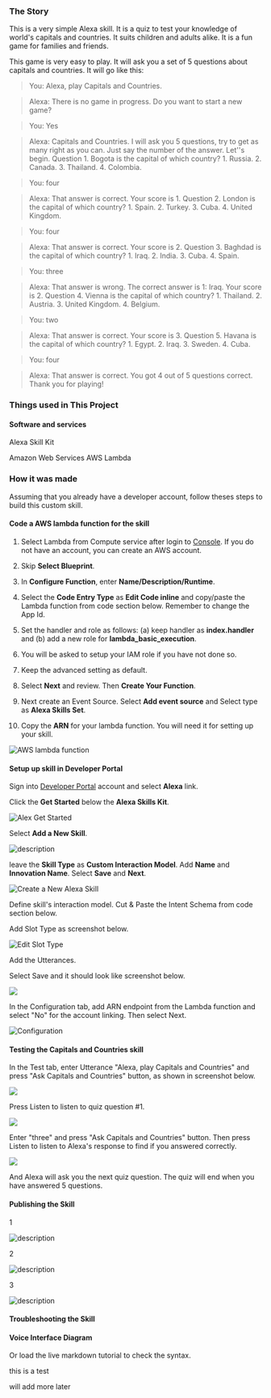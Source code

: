 ### The Story

This is a very simple Alexa skill.  It is a quiz to test your knowledge of world's capitals and countries.  It suits children and adults alike.  It is a fun game for families and friends.

This game is very easy to play.  It will ask you a set of 5 questions about capitals and countries.  It will go like this:

>You: Alexa, play Capitals and Countries.

>Alexa: There is no game in progress. Do you want to start a new game?

>You: Yes

>Alexa: Capitals and Countries. I will ask you 5 questions, try to get as many right as you can. Just say the number of the answer. Let''s begin. Question 1. Bogota is the capital of which country? 1. Russia. 2. Canada. 3. Thailand. 4. Colombia.

>You: four

>Alexa: That answer is correct. Your score is 1. Question 2. London is the capital of which country? 1. Spain. 2. Turkey. 3. Cuba. 4. United Kingdom.

>You: four

>Alexa: That answer is correct. Your score is 2. Question 3. Baghdad is the capital of which country? 1. Iraq. 2. India. 3. Cuba. 4. Spain.

>You: three

>Alexa: That answer is wrong. The correct answer is 1: Iraq. Your score is 2. Question 4. Vienna is the capital of which country? 1. Thailand. 2. Austria. 3. United Kingdom. 4. Belgium.

>You: two

>Alexa: That answer is correct. Your score is 3. Question 5. Havana is the capital of which country? 1. Egypt. 2. Iraq. 3. Sweden. 4. Cuba.

>You: four

>Alexa: That answer is correct. You got 4 out of 5 questions correct. Thank you for playing!



### Things used in This Project

#### Software and services

Alexa Skill Kit

Amazon Web Services AWS Lambda



### How it was made

Assuming that you already have a developer account, follow theses steps to build this custom skill.


#### Code a AWS lambda function for the skill


1. Select Lambda from Compute service after login to [Console](https://aws.amazon.com/).  If you do not have an account, you can create an AWS account.

2. Skip __Select Blueprint__.

3. In __Configure Function__, enter __Name/Description/Runtime__.

4. Select the __Code Entry Type__ as __Edit Code inline__ and copy/paste the Lambda function from code section below.  Remember to change the App Id.

5. Set the handler and role as follows: (a) keep handler as __index.handler__ and (b) add a new role for __lambda_basic_execution__.

6. You will be asked to setup your IAM role if you have not done so.

7. Keep the advanced setting as default.

8. Select __Next__ and review.  Then __Create Your Function__.

9. Next create an Event Source.  Select __Add event source__ and Select type as __Alexa Skills Set__.

10. Copy the __ARN__ for your lambda function.  You will need it for setting up your skill.

![AWS lambda function](https://hackster.imgix.net/uploads/image/file/142010/create_lambda_function.PNG?w=1280&h=960&fit=max)


#### Setup up skill in Developer Portal

Sign into [Developer Portal](https://developer.amazon.com/) account and select __Alexa__ link.

Click the __Get Started__ below the __Alexa Skills Kit__.


![Alex Get Started](https://raw.githubusercontent.com/pluralsight/guides/master/images/85035b34-0a74-41dc-94d8-d368c30287f0.PNG)


Select __Add a New Skill__.


![description](https://raw.githubusercontent.com/pluralsight/guides/master/images/ff9c6f40-f27d-48c1-ae35-41852aead92e.PNG)


leave the __Skill Type__ as __Custom Interaction Model__.  Add __Name__ and __Innovation Name__.  Select __Save__ and __Next__.


![Create a New Alexa Skill](https://hackster.imgix.net/uploads/image/file/142012/create_new_alexa_skill.PNG?w=1280&h=960&fit=max)


Define skill's interaction model.  Cut & Paste the Intent Schema from code section below.

Add Slot Type as screenshot below.


![Edit Slot Type](https://hackster.imgix.net/uploads/image/file/142011/slot_type.PNG?w=1280&h=960&fit=max)


Add the Utterances.  

Select Save and it should look like screenshot below.


![](https://hackster.imgix.net/uploads/image/file/142013/interaction_model.PNG?w=1280&h=960&fit=max)


In the Configuration tab, add ARN endpoint from the Lambda function and select "No" for the account linking.  Then select Next.





![Configuration](https://raw.githubusercontent.com/pluralsight/guides/master/images/bf7aaf93-520f-46f0-996c-75053375bae8.PNG)



#### Testing the Capitals and Countries skill

In the Test tab, enter Utterance "Alexa, play Capitals and Countries" and press "Ask Capitals and Countries" button, as shown in screenshot below.

![](https://hackster.imgix.net/uploads/image/file/142015/test_start_play.PNG?w=1280&h=960&fit=max)



Press Listen to listen to quiz question #1.

![](https://hackster.imgix.net/uploads/image/file/142016/test_press_listen.PNG?w=1280&h=960&fit=max)


Enter "three" and press "Ask Capitals and Countries" button.  Then press Listen to listen to Alexa's response to find if you answered correctly.  

![](https://hackster.imgix.net/uploads/image/file/142017/test_answer_1.PNG?w=1280&h=960&fit=max)

And Alexa will ask you the next quiz question.  The quiz will end when you have answered 5 questions.


#### Publishing the Skill

1

![description](https://raw.githubusercontent.com/pluralsight/guides/master/images/1650234d-c12e-49fa-ba5a-4ca3f323192f.PNG)



2

![description](https://raw.githubusercontent.com/pluralsight/guides/master/images/11d14e53-6bc2-4925-bb53-877929c2362b.PNG)


3


![description](https://raw.githubusercontent.com/pluralsight/guides/master/images/8940c225-4d84-43b7-af24-ddad19c7fe69.PNG)





#### Troubleshooting the Skill




#### Voice Interface Diagram











Or load the live markdown tutorial to check the syntax.

this is a test 

will add more later

